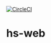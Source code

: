 [![CircleCI](https://circleci.com/gh/nieled/hs-web.svg?style=svg)](https://circleci.com/gh/nieled/hs-web)
# hs-web
